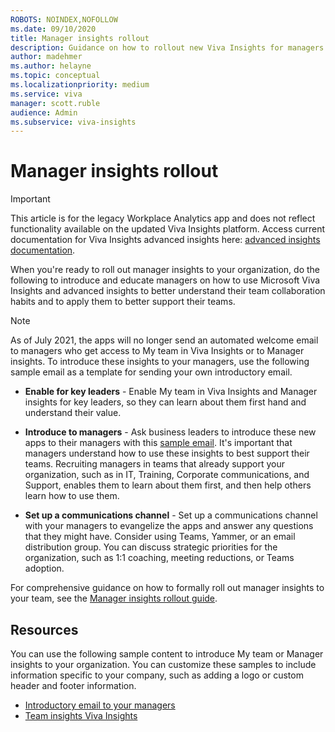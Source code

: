 ```yaml
---
ROBOTS: NOINDEX,NOFOLLOW
ms.date: 09/10/2020
title: Manager insights rollout
description: Guidance on how to rollout new Viva Insights for managers to your organization's managers
author: madehmer
ms.author: helayne
ms.topic: conceptual
ms.localizationpriority: medium
ms.service: viva
manager: scott.ruble
audience: Admin
ms.subservice: viva-insights
---
```


# Manager insights rollout

>[!Important]
>This article is for the legacy Workplace Analytics app and does not reflect functionality available on the updated Viva Insights platform. Access current documentation for Viva Insights advanced insights here: [advanced insights documentation](../advanced/introduction-to-advanced-insights.md).

When you're ready to roll out manager insights to your organization, do the following to introduce and educate managers on how to use Microsoft Viva Insights and advanced insights to better understand their team collaboration habits and to apply them to better support their teams.

>[!Note]
>As of July 2021, the apps will no longer send an automated welcome email to managers who get access to My team in Viva Insights or to Manager insights. To introduce these insights to your managers, use the following sample email as a template for sending your own introductory email.

* **Enable for key leaders** - Enable My team in Viva Insights and Manager insights for key leaders, so they can learn about them first hand and understand their value.

* **Introduce to managers** - Ask business leaders to introduce these new apps to their managers with this [sample email](https://download.microsoft.com/download/5/e/0/5e07aae0-d8ef-44e3-8ae0-3c448f5b8fe1/email-to-managers.docx). It's important that managers understand how to use these insights to best support their teams. Recruiting managers in teams that already support your organization, such as in IT, Training, Corporate communications, and Support, enables them to learn about them first, and then help others learn how to use them.

* **Set up a communications channel** - Set up a communications channel with your managers to evangelize the apps and answer any questions that they might have. Consider using Teams, Yammer, or an email distribution group. You can discuss strategic priorities for the organization, such as 1:1 coaching, meeting reductions, or Teams adoption.

For comprehensive guidance on how to formally roll out manager insights to your team, see the [Manager insights rollout guide](https://download.microsoft.com/download/8/6/5/8654a87d-311a-4203-b702-2555b7a0656a/manager-insights-rollout.pdf).

## Resources

You can use the following sample content to introduce My team or Manager insights to your organization. You can customize these samples to include information specific to your company, such as adding a logo or custom header and footer information.

* [Introductory email to your managers](https://download.microsoft.com/download/5/7/7/57742c87-230c-4a62-8001-6753ebbdc5c6/manager-insights-intro.docx)
* [Team insights Viva Insights](../org-team-insights/team-insights.md)

